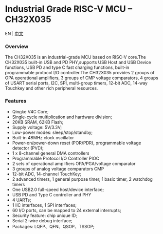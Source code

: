 # Industrial Grade RISC-V MCU – CH32X035
EN | [中文](README_zh.md)



### Overview
The CH32X035 is an industrial-grade MCU based on RISC-V core.The CH32X035 built-in USB and PD PHY,supports USB Host and USB Device functions, USB PD and type C fast charging functions, built-in programmable protocol I/O controller.The CH32X035 provides 2 groups of OPA operational amplifiers, 3 groups of CMP voltage comparators, 4 groups of USART serial ports, I2C, SPI, multi-group timers, 12-bit ADC, 14-way Touchkey and other rich peripheral resources.

 
### Features
- Qingke V4C Core;
- Single-cycle multiplication and hardware division;
- 20KB SRAM, 62KB Flash;
- Supply voltage: 5V/3.3V;
- Low-power modes: sleep/stop/standby;
- Built-in 48MHz clock oscillator
- Power-on/power-down reset (POR/PDR), programmable voltage detector (PVD);
- 1 x 8-channel general DMA controllers
- Programmable Protocol I/O Controller PIOC
- 2 sets of operational amplifiers OPA/PGA/voltage comparator
- 3 groups of analog voltage comparators CMP
- 12-bit ADC, 14-channel TouchKey;
- 2 advanced timers, 1 general purpose timer, 1 basic timer, 2 watchdog timers
- One USB2.0 full-speed host/device interface;
- USB PD and Type C controller and PHY
- 4 UARTs;
- 1 IIC interfaces, 1 SPI interfaces;
- 60 I/O ports, can be mapped to 24 external interrupts;
- Security feature: chip unique ID;
- Serial 2-wire debug interface;
- Packages: LQFP、QFN、QSOP、TSSOP;



